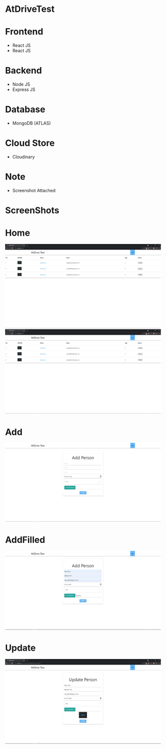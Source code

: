 # AtDriveTest

# Frontend 
  - React JS
  - React JS

# Backend 
  - Node JS
  - Express JS
  
# Database
  - MongoDB (ATLAS)

# Cloud Store
  - Cloudinary

# Note
  - Screenshot Attached

# ScreenShots

# Home
![Home](screenshots/Home.PNG?raw=true)
![Home](screenshots/Home.PNG?raw=true "Home")

# Add
![Add](screenshots/Add.PNG?raw=true)

# AddFilled
![AddFilled](screenshots/AddFilled.PNG?raw=true)

# Update
![Update](screenshots/Update.PNG?raw=true)
